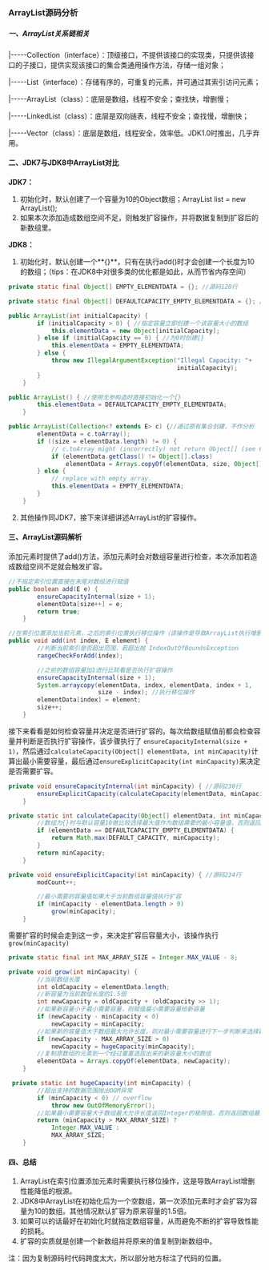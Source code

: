### ArrayList源码分析

##### 一、ArrayList关系链相关

|-----Collection（interface）：顶级接口，不提供该接口的实现类，只提供该接口的子接口，提供实现该接口的集合类通用操作方法，存储一组对象；

​	|-----List（interface）：存储有序的，可重复的元素，并可通过其索引访问元素；

​		|-----ArrayList（class）：底层是数组，线程不安全；查找快，增删慢；

​		|-----LinkedList（class）：底层是双向链表，线程不安全；查找慢，增删快；

​		|-----Vector（class）：底层是数组，线程安全，效率低。JDK1.0时推出，几乎弃用。

#### 二、JDK7与JDK8中ArrayList对比

**JDK7：**

1. 初始化时，默认创建了一个容量为10的Object数组；ArrayList list = new ArrayList();
2. 如果本次添加造成数组空间不足，则触发扩容操作，并将数据复制到扩容后的新数组里。

**JDK8：**

1. 初始化时，默认创建一个**{}**，只有在执行add()时才会创建一个长度为10的数组；（tips：在JDK8中对很多类的优化都是如此，从而节省内存空间）

```java
private static final Object[] EMPTY_ELEMENTDATA = {}; //源码120行

private static final Object[] DEFAULTCAPACITY_EMPTY_ELEMENTDATA = {}; //源码127行

public ArrayList(int initialCapacity) {
        if (initialCapacity > 0) { //指定容量立即创建一个该容量大小的数组
            this.elementData = new Object[initialCapacity];
        } else if (initialCapacity == 0) { //为0时创建{}
            this.elementData = EMPTY_ELEMENTDATA;
        } else {
            throw new IllegalArgumentException("Illegal Capacity: "+
                                               initialCapacity);
        }
    }

public ArrayList() { //使用无参构造时直接初始化一个{}
        this.elementData = DEFAULTCAPACITY_EMPTY_ELEMENTDATA;
    }

public ArrayList(Collection<? extends E> c) {//通过原有集合创建，不作分析
        elementData = c.toArray();
        if ((size = elementData.length) != 0) {
            // c.toArray might (incorrectly) not return Object[] (see 6260652)
            if (elementData.getClass() != Object[].class)
                elementData = Arrays.copyOf(elementData, size, Object[].class);
        } else {
            // replace with empty array.
            this.elementData = EMPTY_ELEMENTDATA;
        }
    }
```

2. 其他操作同JDK7，接下来详细讲述ArrayList的扩容操作。

#### 三、ArrayList源码解析

添加元素时提供了add()方法，添加元素时会对数组容量进行检查，本次添加若造成数组空间不足就会触发扩容。

```java
//不指定索引位置直接在末尾对数组进行赋值
public boolean add(E e) { 
        ensureCapacityInternal(size + 1);  
        elementData[size++] = e;
        return true;
    }

//在索引位置添加当前元素，之后的索引位置执行移位操作（该操作是导致ArrayList执行增删操作时性能下降的罪魁祸首）
public void add(int index, E element) { 
    	//判断当前索引是否超出范围，若超出抛 IndexOutOfBoundsException
        rangeCheckForAdd(index); 

    	//之前的数组容量加1进行比较看是否执行扩容操作
        ensureCapacityInternal(size + 1);  
        System.arraycopy(elementData, index, elementData, index + 1,
                         size - index); //执行移位操作
        elementData[index] = element;
        size++;
    }
```

接下来看看是如何检查容量并决定是否进行扩容的。每次给数组赋值前都会检查容量并判断是否执行扩容操作，该步骤执行了 `ensureCapacityInternal(size + 1)`，然后通过`calculateCapacity(Object[] elementData, int minCapacity)`计算出最小需要容量，最后通过`ensureExplicitCapacity(int minCapacity)`来决定是否需要扩容。

```java
private void ensureCapacityInternal(int minCapacity) { //源码230行
        ensureExplicitCapacity(calculateCapacity(elementData, minCapacity));
    }

private static int calculateCapacity(Object[] elementData, int minCapacity) { //源码223行
        //数组为{}时与默认容量10做比较选择最大值作为数组需要的最小容量值，否则返回传入值（当前数组容量加1）
        if (elementData == DEFAULTCAPACITY_EMPTY_ELEMENTDATA) { 
            return Math.max(DEFAULT_CAPACITY, minCapacity);
        }
        return minCapacity;
    }

private void ensureExplicitCapacity(int minCapacity) { //源码234行
        modCount++;

        //最小需要的容量值如果大于当前数组容量值执行扩容
        if (minCapacity - elementData.length > 0)
            grow(minCapacity);
    }
```

需要扩容的时候会走到这一步，来决定扩容后容量大小，该操作执行`grow(minCapacity)`

```java
private static final int MAX_ARRAY_SIZE = Integer.MAX_VALUE - 8; 

private void grow(int minCapacity) {
    	//当前数组长度
        int oldCapacity = elementData.length; 
    	//新容量为当前数组长度的1.5倍
        int newCapacity = oldCapacity + (oldCapacity >> 1); 
    	//如果新容量小于最小需要容量，则赋值最小需要容量给新容量
        if (newCapacity - minCapacity < 0)
            newCapacity = minCapacity;
    	//如果新的容量值大于数组最大允许长度，则对最小需要容量进行下一步判断来选择新容量
        if (newCapacity - MAX_ARRAY_SIZE > 0) 
            newCapacity = hugeCapacity(minCapacity);
        //复制原数组的元素到一个经过重重选拔出来的新容量大小的数组
        elementData = Arrays.copyOf(elementData, newCapacity);
    }

 private static int hugeCapacity(int minCapacity) {
     	//超出支持的数据范围抛出OOM异常
        if (minCapacity < 0) // overflow
            throw new OutOfMemoryError();
     	//如果最小需要容量大于数组最大允许长度返回Integer的极限值，否则返回数组最大允许长度
        return (minCapacity > MAX_ARRAY_SIZE) ?
            Integer.MAX_VALUE :
            MAX_ARRAY_SIZE;
    }
```

#### 四、总结

1. ArrayList在索引位置添加元素时需要执行移位操作，这是导致ArrayList增删性能降低的根源。
2. JDK8中ArrayList在初始化后为一个空数组，第一次添加元素时才会扩容为容量为10的数组。其他情况默认扩容为原来容量的1.5倍。
3. 如果可以的话最好在初始化时就指定数组容量，从而避免不断的扩容导致性能的损耗。
4. 扩容的实质就是创建一个新数组并将原来的值复制到新数组中。

注：因为复制源码时代码跨度太大，所以部分地方标注了代码的位置。